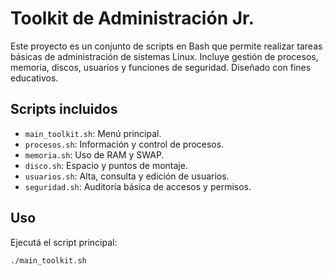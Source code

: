 # Toolkit de Administración Jr.

Este proyecto es un conjunto de scripts en Bash que permite realizar tareas básicas de administración de sistemas Linux. Incluye gestión de procesos, memoria, discos, usuarios y funciones de seguridad. Diseñado con fines educativos.

## Scripts incluidos
- `main_toolkit.sh`: Menú principal.
- `procesos.sh`: Información y control de procesos.
- `memoria.sh`: Uso de RAM y SWAP.
- `disco.sh`: Espacio y puntos de montaje.
- `usuarios.sh`: Alta, consulta y edición de usuarios.
- `seguridad.sh`: Auditoría básica de accesos y permisos.

## Uso
Ejecutá el script principal:
```bash
./main_toolkit.sh

